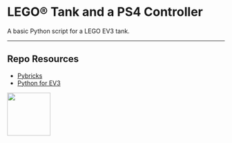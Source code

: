# LEGO® Tank and a PS4 Controller

A basic Python script for a LEGO EV3 tank.

---

## Repo Resources

- [Pybricks](https://docs.pybricks.com/en/latest/ev3devices.html)
- [Python for EV3](https://education.lego.com/en-us/product-resources/mindstorms-ev3/teacher-resources/python-for-ev3)

<a href="https://codeadam.ca">
<img src="https://codeadam.ca/images/code-block.png" width="100">
</a>
